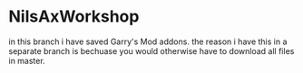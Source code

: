 # NilsAxWorkshop

in this branch i have saved Garry's Mod addons.
the reason i have this in a separate branch is bechuase you would otherwise have to download all files in master.
